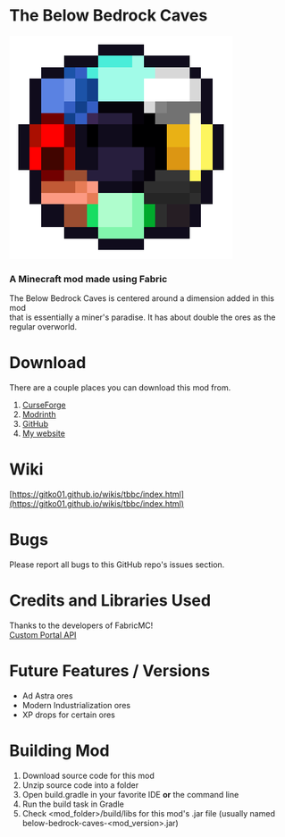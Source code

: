 # The Below Bedrock Caves
![TBBC gem](/src/main/resources/assets/tbbc/icon.png "TBBC gem")
###  A Minecraft mod made using Fabric

The Below Bedrock Caves is centered around a dimension added in this mod  
that is essentially a miner's paradise. It has about double the ores as the regular overworld.

# Download
There are a couple places you can download this mod from.
1. [CurseForge](https://www.curseforge.com/minecraft/mc-mods/the-below-bedrock-caves)
2. [Modrinth](https://modrinth.com/mod/the_below_bedrock_caves)
3. [GitHub](https://github.com/Gitko01/BelowBedrockCaves/releases)
4. [My website](https://gitko01.github.io)

# Wiki
[https://gitko01.github.io/wikis/tbbc/index.html](https://gitko01.github.io/wikis/tbbc/index.html)

# Bugs
Please report all bugs to this GitHub repo's issues section.

# Credits and Libraries Used
Thanks to the developers of FabricMC!  
[Custom Portal API](https://github.com/kyrptonaught/customportalapi)

# Future Features / Versions
- Ad Astra ores
- Modern Industrialization ores
- XP drops for certain ores

# Building Mod
1. Download source code for this mod
2. Unzip source code into a folder
3. Open build.gradle in your favorite IDE __or__ the command line
4. Run the build task in Gradle
5. Check <mod_folder>/build/libs for this mod's .jar file (usually named below-bedrock-caves-<mod_version>.jar)